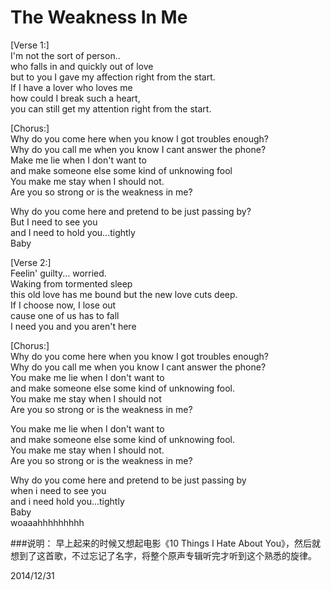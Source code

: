 The Weakness In Me
===================

[Verse 1:]  
I'm not the sort of person..  
who falls in and quickly out of love  
but to you I gave my affection right from the start.  
If I have a lover who loves me   
how could I break such a heart,  
you can still get my attention right from the start.

[Chorus:]  
Why do you come here when you know I got troubles enough?  
Why do you call me when you know I cant answer the phone?  
Make me lie when I don't want to   
and make someone else some kind of unknowing fool  
You make me stay when I should not.  
Are you so strong or is the weakness in me?

Why do you come here and pretend to be just passing by?  
But I need to see you  
and I need to hold you...tightly  
Baby

[Verse 2:]  
Feelin' guilty... worried.  
Waking from tormented sleep  
this old love has me bound but the new love cuts deep.  
If I choose now, I lose out  
cause one of us has to fall  
I need you and you aren't here

[Chorus:]  
Why do you come here when you know I got troubles enough?  
Why do you call me when you know I cant answer the phone?  
You make me lie when I don't want to   
and make someone else some kind of unknowing fool.  
You make me stay when I should not  
Are you so strong or is the weakness in me?

You make me lie when I don't want to  
and make someone else some kind of unknowing fool.  
You make me stay when I should not.  
Are you so strong or is the weakness in me?

Why do you come here and pretend to be just passing by  
when i need to see you   
and i need hold you...tightly  
Baby  
woaaahhhhhhhhh

###说明：
早上起来的时候又想起电影《10 Things I Hate About You》，然后就想到了这首歌，不过忘记了名字，将整个原声专辑听完才听到这个熟悉的旋律。

2014/12/31